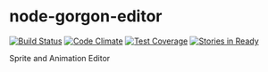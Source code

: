 # node-gorgon-editor
[![Build Status](https://travis-ci.org/cantidio/node-gorgon-editor.svg?branch=master)](https://travis-ci.org/cantidio/node-gorgon-editor)
[![Code Climate](https://codeclimate.com/github/cantidio/node-gorgon-editor/badges/gpa.svg)](https://codeclimate.com/github/cantidio/node-gorgon-editor)
[![Test Coverage](https://codeclimate.com/github/cantidio/node-gorgon-editor/badges/coverage.svg)](https://codeclimate.com/github/cantidio/node-gorgon-editor/coverage)
[![Stories in Ready](https://badge.waffle.io/cantidio/node-gorgon-editor.svg?label=ready&title=Ready)](http://waffle.io/cantidio/node-gorgon-editor)

Sprite and Animation Editor
